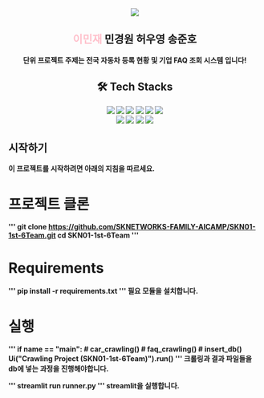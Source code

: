 <div align="center">
    <img src="https://capsule-render.vercel.app/api?type=waving&color=ff69b4&height=240&text=SKN01-1st-6Team&animation=&fontColor=ffffff&fontSize=90" />
</div>
<div align="center">
    <h2><span style="color:pink;">이민재</span> 민경원 허우영 송준호</h2>
    <div><strong>단위 프로젝트 주제는 전국 자동차 등록 현황 및 기업 FAQ 조회 시스템 입니다!</div></strog>
</div>
<div align="center">
    <h2>🛠️ Tech Stacks</h2>
    <div>
        <img src="https://img.shields.io/badge/Windows11-0078D6?style=flat&logo=Windows10&logoColor=white"/>
        <img src="https://img.shields.io/badge/Visualstudio-5C2D91?style=flat&logo=Visualstudio&logoColor=white"/>
        <img src="https://img.shields.io/badge/python-3776AB?style=flat&logo=python&logoColor=white"/>
        <img src="https://img.shields.io/badge/MySQL-4479A1?style=flat&logo=MySQL&logoColor=white"/>
        <img src="https://img.shields.io/badge/Discord-5865F2?style=flat&logo=Discord&logoColor=white">
        <img src="https://img.shields.io/badge/Github-181717?style=flat&logo=Github&logoColor=white">
        <br/>
        <img src="https://img.shields.io/badge/Notion-000000?style=flat&logo=Notion&logoColor=white">
        <img src="https://img.shields.io/badge/Visualstudio-5C2D91?style=flat&logo=Visualstudio&logoColor=white"/>
        <img src="https://img.shields.io/badge/Selenium-43B02A?style=flat&logo=Selenium&logoColor=white"/>
        <img src="https://img.shields.io/badge/Streamlit-FF4B4B?style=flat&logo=Streamlit&logoColor=white"/>
    </div>
</div>

## 시작하기

이 프로젝트를 시작하려면 아래의 지침을 따르세요.

# 프로젝트 클론
'''
git clone https://github.com/SKNETWORKS-FAMILY-AICAMP/SKN01-1st-6Team.git
cd SKN01-1st-6Team
'''

# Requirements
'''
pip install -r requirements.txt
'''
필요 모듈을 설치합니다.

# 실행

'''
if __name__ == "__main__":
    # car_crawling()
    # faq_crawling()
    # insert_db()
    Ui("Crawling Project (SKN01-1st-6Team)").run()
'''
크롤링과 결과 파일들을 db에 넣는 과정을 진행해야합니다.

'''
streamlit run runner.py
'''
streamlit을 실행합니다.